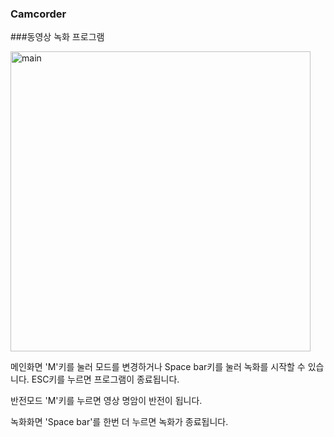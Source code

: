 ### Camcorder
###동영상 녹화 프로그램


<img width="480" alt="main" src="https://github.com/Jung-H-C/Camcorder/assets/101037538/1a5e8fc8-901f-4bb3-9d55-30626cdbe412">


메인화면
'M'키를 눌러 모드를 변경하거나 Space bar키를 눌러 녹화를 시작할 수 있습니다. ESC키를 누르면 프로그램이 종료됩니다.

반전모드
'M'키를 누르면 영상 명암이 반전이 됩니다. 



녹화화면
'Space bar'를 한번 더 누르면 녹화가 종료됩니다.

